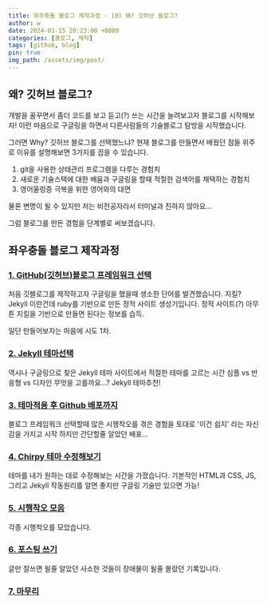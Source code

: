 ```yaml
---
title: 좌우충돌 블로그 제작과정 - [0] 왜? 깃허브 블로그?
author: w
date: 2024-01-15 20:23:00 +0800
categories: [블로그, 제작]
tags: [github, blog]
pin: true
img_path: /assets/img/post/
---
```


## 왜? 깃허브 블로그?

개발을 꿈꾸면서 좀더 코드를 보고 듣고(?) 쓰는 시간을 늘려보고자 블로그를 시작해보자!
이런 마음으로 구글링을 하면서 다른사람들의 기술블로그 탐방을 시작했습니다.

그러면 Why? 깃허브 블로그를 선택했느냐?
현재 블로그를 만들면서 배웠던 점들 위주로 이유를 설명해보면 3가지를 꼽을 수 있습니다.

1. git을 사용한 상태관리 프로그램을 다루는 경험치
2. 새로운 기술스택에 대한 배움과 구글링을 할때 적절한 검색어를 채택하는 경험치
3. 영어울렁증 극복을 위한 영어와의 대면

물론 변명이 될 수 있지만 저는 비전공자라서 터미널과 친하지 않아요...

그럼 블로그를 만든 경험을 단계별로 써보겠습니다.

## 좌우충돌 블로그 제작과정

### [1. GitHub(깃허브)블로그 프레임워크 선택](/posts/좌우충돌-블로그-제작과정_1/)

처음 깃블로그를 제작하고자 구글링을 했을때 생소한 단어를 발견했습니다.
지킬? Jekyll 이란건데 ruby를 기반으로 만든 정적 사이트 생성기입니다.
정적 사이트(?) 아무튼 지킬을 기반으로 만들면 된다는 정보를 습득.

일단 만들어보자는 마음에 시도 1차.

### [2. Jekyll 테마선택](/posts/making_blog/좌우충돌-블로그-제작과정_2/)

역시나 구글링으로 찾은 Jekyll 테마 사이트에서 적절한 테마를 고르는 시간
심플 vs 반응형 vs 디자인
무엇을 고를까요...? Jekyll 테마추천!

### [3. 테마적용 후 Github 배포까지](/posts/좌우충돌-블로그-제작과정_3/)

블로그 프레임워크 선택할때 많은 시행착오를 겪은 경험을 토대로
'이건 쉽지' 라는 자신감을 가지고 시작
하지만 간단할줄 알았던 배포...

### [4. Chirpy 테마 수정해보기](/posts/좌우충돌-블로그-제작과정_4/)

테마를 내가 원하는 대로 수정해보는 시간을 가졌습니다.
기본적인 HTML과 CSS, JS, 그리고 Jekyll 작동원리를 알면 좋지만
구글링 기술만 있으면 가능!

### [5. 시행착오 모음](/posts/좌우충돌-블로그-제작과정_5/)

각종 시행착오를 모았습니다.

### [6. 포스팅 쓰기](/posts/좌우충돌-블로그-제작과정_6/)

글만 잘쓰면 될줄 알았던 사소한 것들이 장애물이 될줄 몰랐던 기록입니다.

### [7. 마무리](/posts/좌우충돌-블로그-제작과정_7/)
